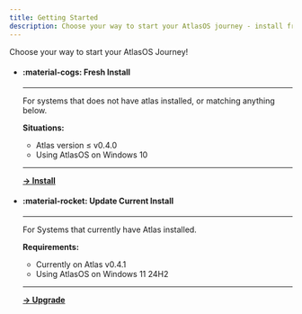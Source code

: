 ```yaml
---
title: Getting Started
description: Choose your way to start your AtlasOS journey - install fresh or upgrade your current installation.
---
```


Choose your way to start your AtlasOS Journey!

<div class="grid cards" markdown>

-   #### :material-cogs: Fresh Install

    ---

    For systems that does not have atlas installed, or matching anything below.

    **Situations:**

    - Atlas version ≤ v0.4.0
    - Using AtlasOS on Windows 10

    ---

    **[-> Install](/getting-started/install/before-continuing)**

-   #### :material-rocket: Update Current Install

    ---

    For Systems that currently have Atlas installed.

    **Requirements:**

    - Currently on Atlas v0.4.1
    - Using AtlasOS on Windows 11 24H2

    ---

    **[-> Upgrade](/getting-started/upgrade/before-continuing)**

</div>